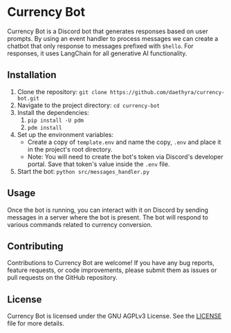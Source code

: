 # Currency Bot

Currency Bot is a Discord bot that generates responses based on user prompts. By using an event handler to process messages we can create a chatbot that only response to messages prefixed with `$hello`. For responses, it uses LangChain for all generative AI functionality.

## Installation

1. Clone the repository: `git clone https://github.com/daethyra/currency-bot.git`
2. Navigate to the project directory: `cd currency-bot`
3. Install the dependencies: 
    1. `pip install -U pdm`
    2. `pdm install`
4. Set up the environment variables:
   - Create a copy of `template.env` and name the copy, `.env` and place it in the project's root directory.
   - Note: You will need to create the bot's token via Discord's developer portal. Save that token's value inside the `.env` file.
5. Start the bot: `python src/messages_handler.py`

## Usage

Once the bot is running, you can interact with it on Discord by sending messages in a server where the bot is present. The bot will respond to various commands related to currency conversion.

## Contributing

Contributions to Currency Bot are welcome! If you have any bug reports, feature requests, or code improvements, please submit them as issues or pull requests on the GitHub repository.

## License

Currency Bot is licensed under the GNU AGPLv3 License. See the [LICENSE](LICENSE) file for more details.